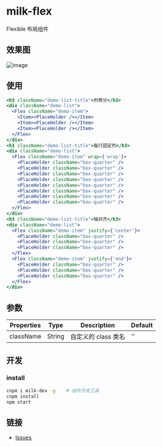 # milk-flex

Flexible 布局组件

## 效果图

![image](https://cloud.githubusercontent.com/assets/11053605/24555367/7c3eb0b4-1663-11e7-8971-1ddbf19196fb.png)

## 使用

```jsx
<h3 className="demo-list-title">列等分</h3>
<div className="demo-list">
  <Flex className="demo-item">
    <Item><PlaceHolder /></Item>
    <Item><PlaceHolder /></Item>
    <Item><PlaceHolder /></Item>
  </Flex>
</div>
<h3 className="demo-list-title">每行固定列</h3>
<div className="demo-list">
  <Flex className="demo-item" wrap={'wrap'}>
    <PlaceHolder className="box-quarter" />
    <PlaceHolder className="box-quarter" />
    <PlaceHolder className="box-quarter" />
    <PlaceHolder className="box-quarter" />
    <PlaceHolder className="box-quarter" />
    <PlaceHolder className="box-quarter" />
    <PlaceHolder className="box-quarter" />
    <PlaceHolder className="box-quarter" />
  </Flex>
</div>
<h3 className="demo-list-title">轴对齐</h3>
<div className="demo-list">
  <Flex className="demo-item" justify={'center'}>
    <PlaceHolder className="box-quarter" />
    <PlaceHolder className="box-quarter" />
    <PlaceHolder className="box-quarter" />
  </Flex>
  <Flex className="demo-item" justify={'end'}>
    <PlaceHolder className="box-quarter" />
    <PlaceHolder className="box-quarter" />
    <PlaceHolder className="box-quarter" />
  </Flex>
</div>
```

## 参数

| Properties | Type | Description | Default |
| -- | -- | -- | -- |
| className | String | 自定义的 class 类名 | '' |


## 开发

### install

```bash
cnpm i milk-dev -g    # 组件开发工具
cnpm install
npm start
```

## 链接

- [Issues](https://github.com/caiym-ui/milk-carousel/issues)
